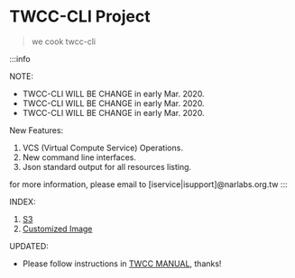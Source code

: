 # TWCC-CLI Project

> we cook twcc-cli


:::info

NOTE:

- TWCC-CLI WILL BE CHANGE in early Mar. 2020.
- TWCC-CLI WILL BE CHANGE in early Mar. 2020.
- TWCC-CLI WILL BE CHANGE in early Mar. 2020.


New Features:
1. VCS (Virtual Compute Service) Operations.
2. New command line interfaces.
3. Json standard output for all resources listing.

for more information, please email to [iservice|isupport]@narlabs.org.tw
:::

INDEX: 
1. [S3](doc/S3_tutorial.md)
1. [Customized Image](doc/Customed_Img_Tutorial.md)


UPDATED:
- Please follow instructions in [TWCC MANUAL](https://www.twcc.ai/doc?page=deploy_env_cli), thanks!
